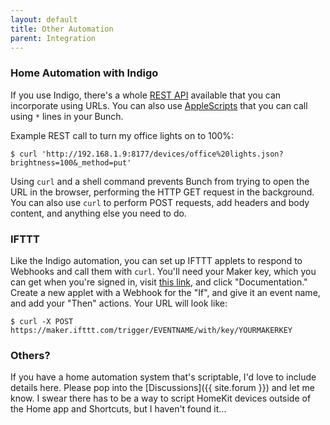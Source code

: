 ```yaml
---
layout: default
title: Other Automation
parent: Integration
---
```

### Home Automation with Indigo

If you use Indigo, there's a whole [REST API](https://wiki.indigodomo.com/doku.php?id=indigo_s_restful_urls) available that you can incorporate using URLs. You can also use [AppleScripts](https://wiki.indigodomo.com/doku.php?id=indigo_s_restful_urls#applescript_the_restful_api) that you can call using `*` lines in your Bunch.

Example REST call to turn my office lights on to 100%:

    $ curl 'http://192.168.1.9:8177/devices/office%20lights.json?brightness=100&_method=put'

Using `curl` and a shell command prevents Bunch from trying to open the URL in the browser, performing the HTTP GET request in the background. You can also use `curl` to perform POST requests, add headers and body content, and anything else you need to do.

### IFTTT

Like the Indigo automation, you can set up IFTTT applets to respond to Webhooks and call them with `curl`. You'll need your Maker key, which you can get when you're signed in, visit [this link](https://ifttt.com/maker_webhooks), and click "Documentation." Create a new applet with a Webhook for the "If", and give it an event name, and add your "Then" actions. Your URL will look like:

    $ curl -X POST https://maker.ifttt.com/trigger/EVENTNAME/with/key/YOURMAKERKEY

### Others?

If you have a home automation system that's scriptable, I'd love to include details here. Please pop into the [Discussions]({{ site.forum }}) and let me know. I swear there has to be a way to script HomeKit devices outside of the Home app and Shortcuts, but I haven't found it...
